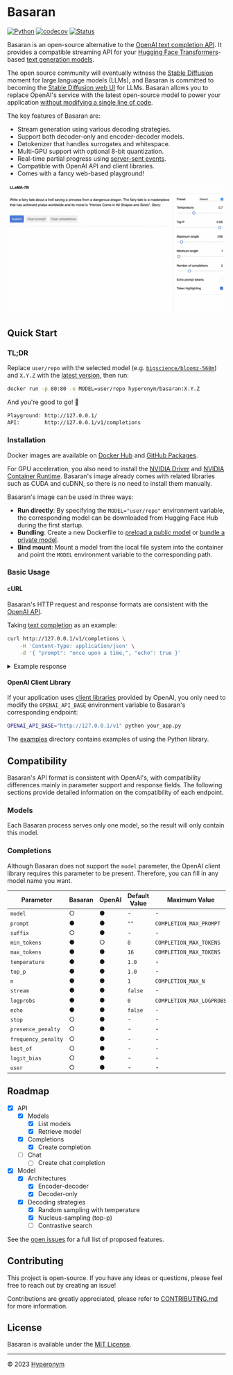 # Basaran

[![Python](https://github.com/hyperonym/basaran/actions/workflows/python.yml/badge.svg)](https://github.com/hyperonym/basaran/actions/workflows/python.yml)
[![codecov](https://codecov.io/gh/hyperonym/basaran/branch/master/graph/badge.svg?token=8HUSH6HSAN)](https://codecov.io/gh/hyperonym/basaran)
[![Status](https://img.shields.io/badge/status-beta-blue)](https://github.com/hyperonym/basaran)

Basaran is an open-source alternative to the [OpenAI text completion API](https://platform.openai.com/docs/api-reference/completions/create). It provides a compatible streaming API for your [Hugging Face Transformers](https://huggingface.co/docs/transformers/index)-based [text generation models](https://huggingface.co/models?pipeline_tag=text-generation).

The open source community will eventually witness the [Stable Diffusion](https://stability.ai/blog/stable-diffusion-public-release) moment for large language models (LLMs), and Basaran is committed to becoming the [Stable Diffusion web UI](https://github.com/AUTOMATIC1111/stable-diffusion-webui) for LLMs. Basaran allows you to replace OpenAI's service with the latest open-source model to power your application [without modifying a single line of code](https://github.com/hyperonym/basaran/blob/master/README.md#openai-client-library).

The key features of Basaran are:

* Stream generation using various decoding strategies.
* Support both decoder-only and encoder-decoder models.
* Detokenizer that handles surrogates and whitespace.
* Multi-GPU support with optional 8-bit quantization.
* Real-time partial progress using [server-sent events](https://developer.mozilla.org/en-US/docs/Web/API/Server-sent_events/Using_server-sent_events#Event_stream_format).
* Compatible with OpenAI API and client libraries.
* Comes with a fancy web-based playground!

<img src="https://github.com/hyperonym/basaran/blob/master/docs/assets/playground.gif?raw=true" width="640">

## Quick Start

### TL;DR

Replace `user/repo` with the selected model (e.g. [`bigscience/bloomz-560m`](https://huggingface.co/bigscience/bloomz-560m)) and `X.Y.Z` with the [latest version](https://hub.docker.com/r/hyperonym/basaran/tags), then run:

```bash
docker run -p 80:80 -e MODEL=user/repo hyperonym/basaran:X.Y.Z
```

And you're good to go! 🚀

```
Playground: http://127.0.0.1/
API:        http://127.0.0.1/v1/completions
```

### Installation

Docker images are available on [Docker Hub](https://hub.docker.com/r/hyperonym/basaran/tags) and [GitHub Packages](https://github.com/orgs/hyperonym/packages?repo_name=basaran).

For GPU acceleration, you also need to install the [NVIDIA Driver](https://docs.nvidia.com/datacenter/tesla/tesla-installation-notes/index.html) and [NVIDIA Container Runtime](https://docs.nvidia.com/datacenter/cloud-native/container-toolkit/install-guide.html). Basaran's image already comes with related libraries such as CUDA and cuDNN, so there is no need to install them manually.

Basaran's image can be used in three ways:

* **Run directly**: By specifying the `MODEL="user/repo"` environment variable, the corresponding model can be downloaded from Hugging Face Hub during the first startup.
* **Bundling**: Create a new Dockerfile to [preload a public model](https://github.com/hyperonym/basaran/blob/master/deployments/bundle/bloomz-560m.Dockerfile) or [bundle a private model](https://github.com/hyperonym/basaran/blob/master/deployments/bundle/private.Dockerfile).
* **Bind mount**: Mount a model from the local file system into the container and point the `MODEL` environment variable to the corresponding path.

### Basic Usage

#### cURL

Basaran's HTTP request and response formats are consistent with the [OpenAI API](https://platform.openai.com/docs/api-reference).

Taking [text completion](https://platform.openai.com/docs/api-reference/completions/create) as an example:

```bash
curl http://127.0.0.1/v1/completions \
    -H 'Content-Type: application/json' \
    -d '{ "prompt": "once upon a time,", "echo": true }'
```

<details>
<summary>Example response</summary>

```json
{
    "id": "cmpl-e08c701b4ba032c09ef080e1",
    "object": "text_completion",
    "created": 1678003509,
    "model": "bigscience/bloomz-560m",
    "choices": [
        {
            "text": "once upon a time, the human being faces a complicated situation and he needs to find a new life.",
            "index": 0,
            "logprobs": null,
            "finish_reason": "length"
        }
    ],
    "usage": {
        "prompt_tokens": 5,
        "completion_tokens": 21,
        "total_tokens": 26
    }
}
```
</details>

#### OpenAI Client Library

If your application uses [client libraries](https://github.com/openai/openai-python) provided by OpenAI, you only need to modify the `OPENAI_API_BASE` environment variable to Basaran's corresponding endpoint:

```bash
OPENAI_API_BASE="http://127.0.0.1/v1" python your_app.py
```

The [examples](https://github.com/hyperonym/basaran/tree/master/examples) directory contains examples of using the Python library.

## Compatibility

Basaran's API format is consistent with OpenAI's, with compatibility differences mainly in parameter support and response fields. The following sections provide detailed information on the compatibility of each endpoint.

### Models

Each Basaran process serves only one model, so the result will only contain this model.

### Completions

Although Basaran does not support the `model` parameter, the OpenAI client library requires this parameter to be present. Therefore, you can fill in any model name you want.

| Parameter | Basaran | OpenAI | Default Value | Maximum Value |
| --- | --- | --- | --- | --- |
| `model` | ○ | ● | - | - |
| `prompt` | ● | ● | `""` | `COMPLETION_MAX_PROMPT` |
| `suffix` | ○ | ● | - | - |
| `min_tokens` | ● | ○ | `0` | `COMPLETION_MAX_TOKENS` |
| `max_tokens` | ● | ● | `16` | `COMPLETION_MAX_TOKENS` |
| `temperature` | ● | ● | `1.0` | - |
| `top_p` | ● | ● | `1.0` | - |
| `n` | ● | ● | `1` | `COMPLETION_MAX_N` |
| `stream` | ● | ● | `false` | - |
| `logprobs` | ● | ● | `0` | `COMPLETION_MAX_LOGPROBS` |
| `echo` | ● | ● | `false` | - |
| `stop` | ○ | ● | - | - |
| `presence_penalty` | ○ | ● | - | - |
| `frequency_penalty` | ○ | ● | - | - |
| `best_of` | ○ | ● | - | - |
| `logit_bias` | ○ | ● | - | - |
| `user` | ○ | ● | - | - |

## Roadmap

- [x] API
    - [x] Models
        - [x] List models
        - [x] Retrieve model
    - [x] Completions
        - [x] Create completion
    - [ ] Chat
        - [ ] Create chat completion
- [x] Model
    - [x] Architectures
        - [x] Encoder-decoder
        - [x] Decoder-only
    - [x] Decoding strategies
        - [x] Random sampling with temperature
        - [x] Nucleus-sampling (top-p)
        - [ ] Contrastive search

See the [open issues](https://github.com/hyperonym/basaran/issues) for a full list of proposed features.

## Contributing

This project is open-source. If you have any ideas or questions, please feel free to reach out by creating an issue!

Contributions are greatly appreciated, please refer to [CONTRIBUTING.md](https://github.com/hyperonym/basaran/blob/master/CONTRIBUTING.md) for more information.

## License

Basaran is available under the [MIT License](https://github.com/hyperonym/basaran/blob/master/LICENSE).

---

© 2023 [Hyperonym](https://hyperonym.org)
